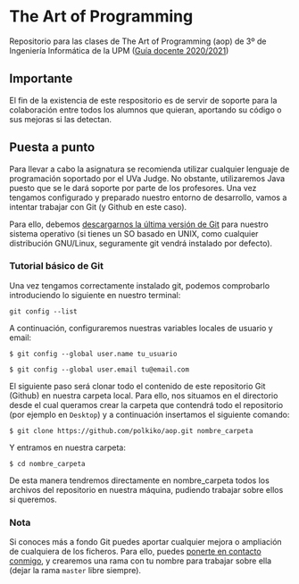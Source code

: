 # The Art of Programming
Repositorio para las clases de The Art of Programming (aop) de 3º de Ingeniería Informática de la UPM ([Guía docente 2020/2021](https://www.upm.es/comun_gauss/publico/guias/2020-21/1S/GA_10II_105000439_1S_2020-21.pdf))

## Importante
El fin de la existencia de este respositorio es de servir de soporte para la colaboración entre todos los alumnos que quieran, aportando su código o sus mejoras si las detectan.

## Puesta a punto
Para llevar a cabo la asignatura se recomienda utilizar cualquier lenguaje de programación soportado por el UVa Judge. No obstante, utilizaremos Java puesto que se le dará soporte por parte de los profesores. Una vez tengamos configurado y preparado nuestro entorno de desarrollo, vamos a intentar trabajar con Git (y Github en este caso).

Para ello, debemos [descargarnos la última versión de Git](https://git-scm.com/downloads) para nuestro sistema operativo (si tienes un SO basado en UNIX, como cualquier distribución GNU/Linux, seguramente git vendrá instalado por defecto).

### Tutorial básico de Git

Una vez tengamos correctamente instalado git, podemos comprobarlo introduciendo lo siguiente en nuestro terminal:

`git config --list`

A continuación, configuraremos nuestras variables locales de usuario y email:

`$ git config --global user.name tu_usuario`

`$ git config --global user.email tu@email.com`

El siguiente paso será clonar todo el contenido de este repositorio Git (Github) en nuestra carpeta local. Para ello, nos situamos en el directorio desde el cual queramos crear la carpeta que contendrá todo el repositorio (por ejemplo en `Desktop`) y a continuación insertamos el siguiente comando:

`$ git clone https://github.com/polkiko/aop.git nombre_carpeta`

Y entramos en nuestra carpeta:

`$ cd nombre_carpeta`

De esta manera tendremos directamente en nombre_carpeta todos los archivos del repositorio en nuestra máquina, pudiendo trabajar sobre ellos si queremos.

### Nota
Si conoces más a fondo Git puedes aportar cualquier mejora o ampliación de cualquiera de los ficheros. Para ello, puedes [ponerte en contacto conmigo](https://t.me/polkiko), y crearemos una rama con tu nombre para trabajar sobre ella (dejar la rama `master` libre siempre).
